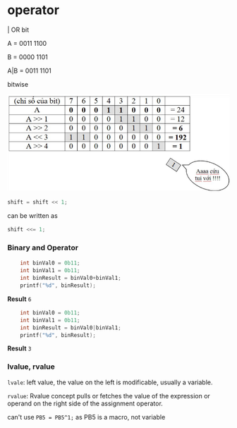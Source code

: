 # operator

| OR bit

A = 0011 1100

B = 0000 1101

A|B = 0011 1101

bitwise

![](bitwise.png)

```c
shift = shift << 1;
```
can be written as
```c
shift <<= 1;
```

### Binary and Operator

```c
	int binVal0 = 0b11;
	int binVal1 = 0b11;
	int binResult = binVal0+binVal1;
	printf("%d", binResult);
```	
**Result** ``6``

```c
	int binVal0 = 0b11;
	int binVal1 = 0b11;
	int binResult = binVal0|binVal1;
	printf("%d", binResult);
```
**Result** ``3``

### lvalue, rvalue

``lvale``: left value, the value on the left is modificable, usually a variable.

``rvalue``: Rvalue concept pulls or fetches the value of the expression or operand on the right side of the assignment operator. 

can't use ``PB5 = PB5^1;`` as PB5 is a macro, not variable
